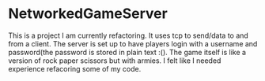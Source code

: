 # NetworkedGameServer

This is a project I am currently refactoring. It uses tcp to send/data to and from a client.  The server is set up to have players login with a username and password(the password is stored in plain text :().  The game itself is like a version of rock paper scissors but with armies.  I felt like I needed experience refacoring some of my code. 
